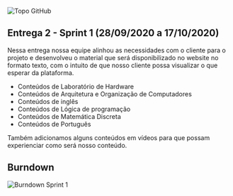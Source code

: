 ![Topo GitHub](https://user-images.githubusercontent.com/71477357/96354631-0f7b6b80-10af-11eb-9acc-50460944b076.jpg)

## Entrega 2 - Sprint 1 (28/09/2020 a 17/10/2020)

Nessa entrega nossa equipe alinhou as necessidades com o cliente para o projeto e desenvolveu o material que será disponibilizado no website no formato texto, com o intuito de que nosso cliente possa visualizar o que esperar da plataforma.

* Conteúdos de Laboratório de Hardware
* Conteúdos de Arquitetura e Organização de Computadores
* Conteúdos de inglês
* Conteúdos de Lógica de programação
* Conteúdos de Matemática Discreta
* Conteúdos de Português

Também adicionamos alguns conteúdos em vídeos para que possam experienciar como será nosso conteúdo.

## Burndown

 ![Burndown Sprint 1](https://user-images.githubusercontent.com/71477357/102002481-b0fff180-3cdb-11eb-85c5-8a0d0a1095b7.jpg)